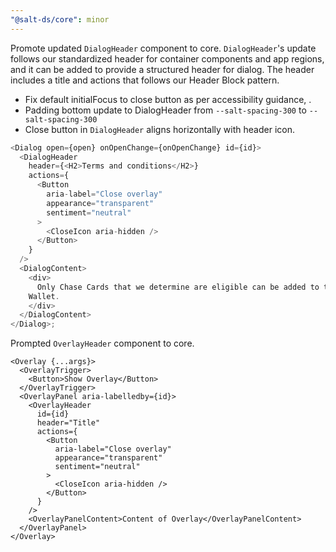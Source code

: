 ```yaml
---
"@salt-ds/core": minor
---
```


Promote updated `DialogHeader` component to core. `DialogHeader`'s update follows our standardized header for container components and app regions, and it can be added to provide a structured header for dialog. The header includes a title and actions that follows our Header Block pattern.

- Fix default initialFocus to close button as per accessibility guidance, .
- Padding bottom update to DialogHeader from `--salt-spacing-300` to `--salt-spacing-300`
- Close button in `DialogHeader` aligns horizontally with header icon.

```typescript
<Dialog open={open} onOpenChange={onOpenChange} id={id}>
  <DialogHeader
    header={<H2>Terms and conditions</H2>}
    actions={
      <Button
        aria-label="Close overlay"
        appearance="transparent"
        sentiment="neutral"
      >
        <CloseIcon aria-hidden />
      </Button>
    }
  />
  <DialogContent>
    <div>
      Only Chase Cards that we determine are eligible can be added to the
    Wallet.
    </div>
  </DialogContent>
</Dialog>;
```

Prompted `OverlayHeader` component to core.

```tsx
<Overlay {...args}>
  <OverlayTrigger>
    <Button>Show Overlay</Button>
  </OverlayTrigger>
  <OverlayPanel aria-labelledby={id}>
    <OverlayHeader
      id={id}
      header="Title"
      actions={
        <Button
          aria-label="Close overlay"
          appearance="transparent"
          sentiment="neutral"
        >
          <CloseIcon aria-hidden />
        </Button>
      }
    />
    <OverlayPanelContent>Content of Overlay</OverlayPanelContent>
  </OverlayPanel>
</Overlay>
```
